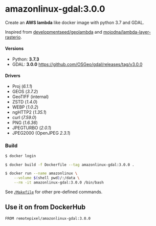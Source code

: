 # amazonlinux-gdal:3.0.0

Create an **AWS lambda** like docker image with python 3.7 and GDAL.

Inspired from [developmentseed/geolambda](https://github.com/developmentseed/geolambda) and [mojodna/lambda-layer-rasterio](https://github.com/mojodna/lambda-layer-rasterio).

#### Versions
- Python: **3.7.3**
- GDAL: **3.0.0** https://github.com/OSGeo/gdal/releases/tag/v3.0.0

#### Drivers
- Proj (*6.1.1*)
- GEOS (*3.7.2*)
- GeoTIFF (internal)
- ZSTD (*1.4.0*)
- WEBP (*1.0.2*)
- ngHTTP2 (*1.35.1*)
- curl (*7.59.0*)
- PNG (*1.6.36*)
- JPEGTURBO (*2.0.1*)
- JPEG2000 (OpenJPEG *2.3.1*)

### Build
```bash
$ docker login

$ docker build -f Dockerfile --tag amazonlinux-gdal:3.0.0 .

$ docker run --name amazonlinux \
	--volume $(shell pwd)/:/data \
	--rm -it amazonlinux-gdal:3.0.0 /bin/bash
```

See [`/Makefile`](/Makefile) for other pre-defined commands.

## Use it on from DockerHub
```
FROM remotepixel/amazonlinux-gdal:3.0.0
```
